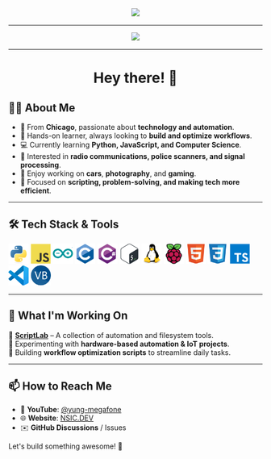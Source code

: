 <div align="center">
  <img height="150" src="https://avatars.githubusercontent.com/u/104199664" />
</div>

---

<div align="center">
  <img src="https://visitor-badge.laobi.icu/badge?page_id=yung-megafone" />
</div>

---

<h1 align="center">Hey there! 👋</h1>

## 👨‍💻 About Me

- 📍 From **Chicago**, passionate about **technology and automation**.
- 🔧 Hands-on learner, always looking to **build and optimize workflows**.
- 💻 Currently learning **Python, JavaScript, and Computer Science**.
- 📡 Interested in **radio communications, police scanners, and signal processing**.
- 🚗 Enjoy working on **cars**, **photography**, and **gaming**.
- 🎯 Focused on **scripting, problem-solving, and making tech more efficient**.

---

## 🛠 Tech Stack & Tools

<div align="left">
  <img src="https://github.com/devicons/devicon/blob/master/icons/python/python-original.svg" height="40" alt="Python" />
  <img src="https://github.com/devicons/devicon/blob/master/icons/javascript/javascript-original.svg" height="40" alt="JavaScript" />
  <img src="https://github.com/devicons/devicon/blob/master/icons/arduino/arduino-original.svg" height="40" alt="Arduino" />
  <img src="https://github.com/devicons/devicon/blob/master/icons/c/c-original.svg" height="40" alt="C" />
  <img src="https://github.com/devicons/devicon/blob/master/icons/csharp/csharp-original.svg" height="40" alt="C#" />
  <img src="https://github.com/devicons/devicon/blob/master/icons/bash/bash-original.svg" height="40" alt="Bash" />
  <img src="https://github.com/devicons/devicon/blob/master/icons/linux/linux-original.svg" height="40" alt="Linux" />
  <img src="https://github.com/devicons/devicon/blob/master/icons/raspberrypi/raspberrypi-original.svg" height="40" alt="Raspberry Pi" />
  <img src="https://github.com/devicons/devicon/blob/master/icons/html5/html5-original.svg" height="40" alt="HTML5" />
  <img src="https://github.com/devicons/devicon/blob/master/icons/css3/css3-original.svg" height="40" alt="CSS3" />
  <img src="https://github.com/devicons/devicon/blob/master/icons/typescript/typescript-original.svg" height="40" alt="TypeScript" />
  <img src="https://github.com/devicons/devicon/blob/master/icons/vscode/vscode-original.svg" height="40" alt="VS Code" />
  <img src="https://github.com/devicons/devicon/blob/master/icons/visualbasic/visualbasic-original.svg" height="40" alt="Visual Basic" />
</div>

---

## 🚀 What I'm Working On
🔹 **[ScriptLab](https://github.com/yung-megafone/ScriptLab)** – A collection of automation and filesystem tools.  
🔹 Experimenting with **hardware-based automation & IoT projects**.  
🔹 Building **workflow optimization scripts** to streamline daily tasks.  

---

## 📫 How to Reach Me
- 🎥 **YouTube**: [@yung-megafone](https://www.youtube.com/@yung-megafone)  
- 🌐 **Website**: [NSIC.DEV](https://nsic.dev)  
- ✉️ **GitHub Discussions** / Issues  

Let's build something awesome! 🚀
